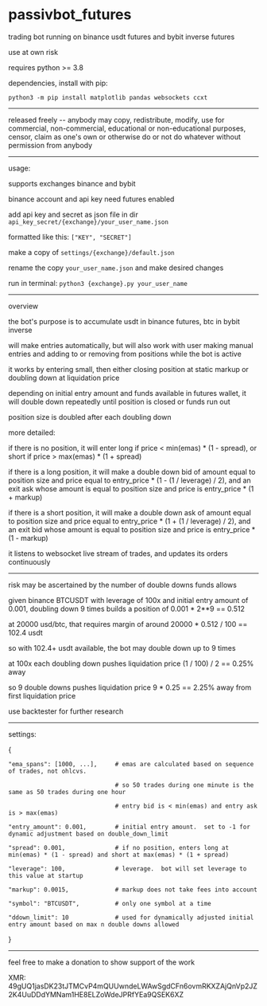 # passivbot_futures
trading bot running on binance usdt futures and bybit inverse futures

use at own risk


requires python >= 3.8


dependencies, install with pip:


`python3 -m pip install matplotlib pandas websockets ccxt`


------------------------------------------------------------------

released freely -- anybody may copy, redistribute, modify, use for commercial, non-commercial, educational or non-educational purposes, censor, claim as one's own or otherwise do or not do whatever without permission from anybody

------------------------------------------------------------------

usage:

supports exchanges binance and bybit

binance account and api key need futures enabled

add api key and secret as json file in dir `api_key_secret/{exchange}/your_user_name.json`


formatted like this: `["KEY", "SECRET"]`


make a copy of `settings/{exchange}/default.json`

rename the copy `your_user_name.json` and make desired changes

run in terminal: `python3 {exchange}.py your_user_name`

------------------------------------------------------------------
overview

the bot's purpose is to accumulate usdt in binance futures, btc in bybit inverse

will make entries automatically, but will also work with user making manual entries and adding to or removing from positions while the bot is active

it works by entering small, then either closing position at static markup or doubling down at liquidation price

depending on initial entry amount and funds available in futures wallet, it will double down repeatedly until position is closed or funds run out

position size is doubled after each doubling down

more detailed:

if there is no position, it will enter long if price < min(emas) * (1 - spread), or short if price > max(emas) * (1 + spread)

if there is a long position, it will make a double down bid of amount equal to position size and price equal to entry_price * (1 - (1 / leverage) / 2), and an exit ask whose amount is equal to position size and price is entry_price * (1 + markup)

if there is a short position, it will make a double down ask of amount equal to position size and price equal to entry_price * (1 + (1 / leverage) / 2), and an exit bid whose amount is equal to position size and price is entry_price * (1 - markup)

it listens to websocket live stream of trades, and updates its orders continuously

------------------------------------------------------------------

risk may be ascertained by the number of double downs funds allows

given binance BTCUSDT with leverage of 100x and initial entry amount of 0.001, doubling down 9 times builds a position of 0.001 * 2**9 == 0.512

at 20000 usd/btc, that requires margin of around 20000 * 0.512 / 100 == 102.4 usdt

so with 102.4+ usdt available, the bot may double down up to 9 times

at 100x each doubling down pushes liquidation price (1 / 100) / 2 == 0.25% away

so 9 double downs pushes liquidation price 9 * 0.25 == 2.25% away from first liquidation price

use backtester for further research

------------------------------------------------------------------

settings:


{

    "ema_spans": [1000, ...],     # emas are calculated based on sequence of trades, not ohlcvs.
    
                                  # so 50 trades during one minute is the same as 50 trades during one hour
                                  
                                  # entry bid is < min(emas) and entry ask is > max(emas)
                                  
    "entry_amount": 0.001,        # initial entry amount.  set to -1 for dynamic adjustment based on double_down_limit
    
    "spread": 0.001,              # if no position, enters long at min(emas) * (1 - spread) and short at max(emas) * (1 + spread)
    
    "leverage": 100,              # leverage.  bot will set leverage to this value at startup
    
    "markup": 0.0015,             # markup does not take fees into account
    
    "symbol": "BTCUSDT",          # only one symbol at a time
    
    "ddown_limit": 10             # used for dynamically adjusted initial entry amount based on max n double downs allowed
    
}


------------------------------------------------------------------

feel free to make a donation to show support of the work

XMR: 49gUQ1jasDK23tJTMCvP4mQUUwndeLWAwSgdCFn6ovmRKXZAjQnVp2JZ2K4UuDDdYMNam1HE8ELZoWdeJPRfYEa9QSEK6XZ
